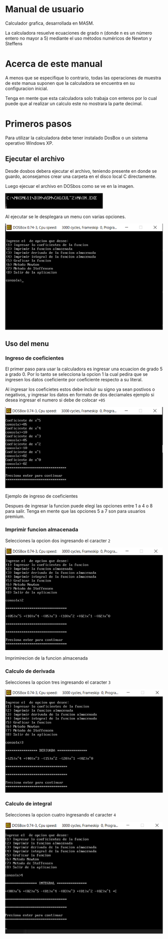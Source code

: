 # Manual de usuario

Calculador grafica, desarrollada en MASM.

La calculadora resuelve ecuaciones de grado n (donde n es un número entero no mayor a 5)
mediante el uso métodos numéricos de Newton y Steffens

# Acerca de este manual

A menos que se especifique lo contrario, todas las operaciones de muestra de este manua suponen que la calculadora se encuentra en su configuracion inicial. 

Tenga en mente que esta calculadora solo trabaja  con enteros por lo cual puede que al realizar un calculo este no  mostrara la parte decimal.

# Primeros pasos

Para utilizar la calculadora debe tener instalado DosBox o un sistema operativo Windows XP.

## Ejecutar el archivo

Desde dosbos debera ejecutar el archivo, teniendo presente en donde se guardo, aconsejamos crear una carpeta en el disco local C directamente.

Luego ejecuar el archivo en DOSbos como se ve en la imagen.

![Untitled](Manual%20de%20usuario%20df773153635549ce934d20af5fea8999/Untitled.png)

Al ejecutar se le desplegara un menu con varias opciones.

![Untitled](Manual%20de%20usuario%20df773153635549ce934d20af5fea8999/Untitled%201.png)

## Uso del menu

### Ingreso de coeficientes

El primer paso para usar la calculadora es ingresar una ecuacion de grado 5  a grado 0. Por lo tanto se selecciona la opcion 1 la cual pedira que se ingresen los datos coeficiente por coeficiente respecto a su literal.

Al ingresar los coeficietes estos debe incluir su signo ya sean postivos o negativos, y ingresar los datos en formato de dos deciamales ejemplo si desea ingresar el numero si debe  de colocar `+05`

![Ejemplo de ingreso de coeficientes](Manual%20de%20usuario%20df773153635549ce934d20af5fea8999/Untitled%202.png)

Ejemplo de ingreso de coeficientes

Despues de ingresar la funcion puede elegi las opciones entre 1 a 4 o 8 para salir. Tenga en mente que las opciones 5 a 7 son para usuarios premium.

### Imprimir funcion almacenada

Selecciones la opcion dos ingresando el caracter `2`

![Imprimirecion de la funcion almacenada](Manual%20de%20usuario%20df773153635549ce934d20af5fea8999/Untitled%203.png)

Imprimirecion de la funcion almacenada

### Calculo de derivada

Selecciones la opcion tres ingresando el caracter `3`

![Untitled](Manual%20de%20usuario%20df773153635549ce934d20af5fea8999/Untitled%204.png)

### Calculo de integral

Selecciones la opcion cuatro ingresando el caracter `4`

![Untitled](Manual%20de%20usuario%20df773153635549ce934d20af5fea8999/Untitled%205.png)